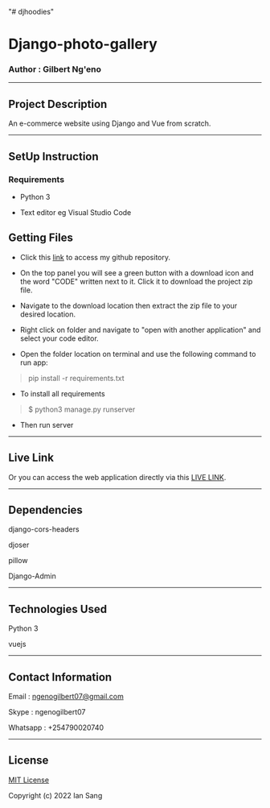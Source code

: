 "# djhoodies" 
# Django-photo-gallery

### Author : Gilbert Ng'eno

*****

## Project Description

An e-commerce website using Django and Vue from scratch.

*****

## SetUp Instruction

### Requirements

* Python 3

* Text editor eg Visual Studio Code

## Getting Files

* Click this [link](https://github.com/gilly7/djhoodies) to access my github repository.

* On the top panel you will see a green button with a download icon and the word "CODE" written next to it. Click it to download the project zip file.​

* Navigate to the download location then extract the zip file to your desired location.​

* Right click on folder and navigate to "open with another application" and select your code editor.

* Open the folder location on terminal and use the following command to run app:

> pip install -r requirements.txt

* To install all requirements

> $ python3 manage.py runserver

* Then run server

*****

## Live Link
Or you can access the web application directly via this [LIVE LINK](https://djhoodies.herokuapp.com/).

*****

## Dependencies

django-cors-headers

djoser

pillow

Django-Admin

*****

## Technologies Used

Python 3

vuejs

*****

## Contact Information

Email : ngenogilbert07@gmail.com​

Skype : ngenogilbert07​

Whatsapp : +254790020740

*****

## License

[MIT License](https://github.com/gilly7/djhoodies/blob/main/LICENSE)

Copyright (c) 2022 Ian Sang
